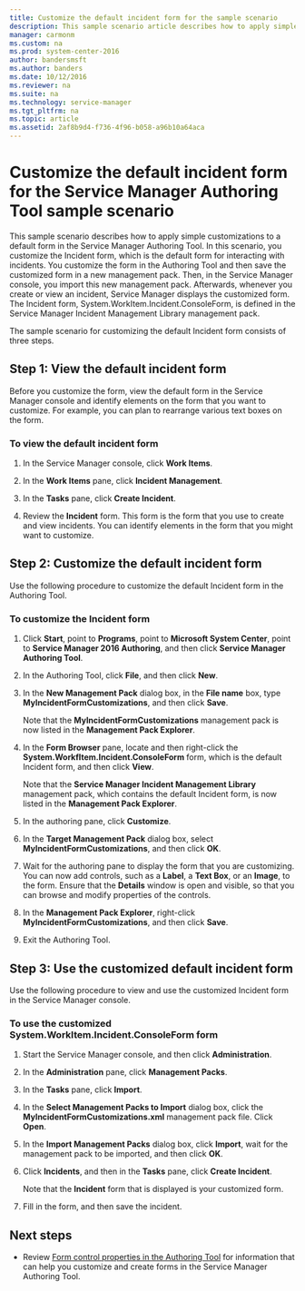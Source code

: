 ```yaml
---
title: Customize the default incident form for the sample scenario
description: This sample scenario article describes how to apply simple customizations to a default form in the Service Manager Authoring Tool.
manager: carmonm
ms.custom: na
ms.prod: system-center-2016
author: bandersmsft
ms.author: banders
ms.date: 10/12/2016
ms.reviewer: na
ms.suite: na
ms.technology: service-manager
ms.tgt_pltfrm: na
ms.topic: article
ms.assetid: 2af8b9d4-f736-4f96-b058-a96b10a64aca
---
```


# Customize the default incident form for the Service Manager Authoring Tool sample scenario

This sample scenario describes how to apply simple customizations to a default form in the Service Manager Authoring Tool. In this scenario, you customize the Incident form, which is the default form for interacting with incidents. You customize the form in the Authoring Tool and then save the customized form in a new management pack. Then, in the Service Manager console, you import this new management pack. Afterwards, whenever you create or view an incident, Service Manager displays the customized form. The Incident form, System.WorkItem.Incident.ConsoleForm, is defined in the Service Manager Incident Management Library management pack.

The sample scenario for customizing the default Incident form consists of three steps.

## Step 1: View the default incident form

Before you customize the form, view the default form in the Service Manager console and identify elements on the form that you want to customize. For example, you can plan to rearrange various text boxes on the form.

### To view the default incident form

1. In the Service Manager console, click **Work Items**.

2. In the **Work Items** pane, click **Incident Management**.

3. In the **Tasks** pane, click **Create Incident**.

4. Review the **Incident** form. This form is the form that you use to create and view incidents. You can identify elements in the form that you might want to customize.

## Step 2: Customize the default incident form

Use the following procedure to customize the default Incident form in the Authoring Tool.

### To customize the Incident form

1. Click **Start**, point to **Programs**, point to **Microsoft System Center**, point to **Service Manager 2016 Authoring**, and then click **Service Manager Authoring Tool**.

2. In the Authoring Tool, click **File**, and then click **New**.

3. In the **New Management Pack** dialog box, in the **File name** box, type **MyIncidentFormCustomizations**, and then click **Save**.

     Note that the **MyIncidentFormCustomizations** management pack is now listed in the **Management Pack Explorer**.

4. In the **Form Browser** pane, locate and then right\-click the **System.WorkfItem.Incident.ConsoleForm** form, which is the default Incident form, and then click **View**.

     Note that the **Service Manager Incident Management Library** management pack, which contains the default Incident form, is now listed in the **Management Pack Explorer**.

5. In the authoring pane, click **Customize**.

6. In the **Target Management Pack** dialog box, select **MyIncidentFormCustomizations**, and then click **OK**.

7. Wait for the authoring pane to display the form that you are customizing. You can now add controls, such as a **Label**, a **Text Box**, or an **Image**, to the form. Ensure that the **Details** window is open and visible, so that you can browse and modify properties of the controls.

8. In the **Management Pack Explorer**, right\-click **MyIncidentFormCustomizations**, and then click **Save**.

9. Exit the Authoring Tool.

## Step 3: Use the customized default incident form

Use the following procedure to view and use the customized Incident form in the Service Manager console.

### To use the customized System.WorkItem.Incident.ConsoleForm form

1. Start the Service Manager console, and then click **Administration**.

2. In the **Administration** pane, click **Management Packs**.

3. In the **Tasks** pane, click **Import**.

4. In the **Select Management Packs to Import** dialog box, click the **MyIncidentFormCustomizations.xml** management pack file. Click **Open**.

5. In the **Import Management Packs** dialog box, click **Import**, wait for the management pack to be imported, and then click **OK**.

6. Click **Incidents**, and then in the **Tasks** pane, click **Create Incident**.

     Note that the **Incident** form that is displayed is your customized form.

7. Fill in the form, and then save the incident.

## Next steps

- Review [Form control properties in the Authoring Tool](form-control-properties.md) for information that can help you customize and create forms in the Service Manager Authoring Tool.
